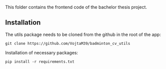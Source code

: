 This folder contains the frontend code of the bachelor thesis project.

## Installation
The utils package needs to be cloned from the github in the root of the app:
```
git clone https://github.com/VojtaM39/badminton_cv_utils
```

Installation of necessary packages:
```
pip install -r requirements.txt
```
